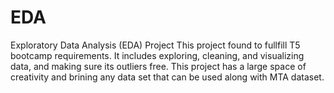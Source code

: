 # EDA
Exploratory Data Analysis (EDA) Project
This project found to fullfill T5 bootcamp requirements. It includes exploring, cleaning, and visualizing data, and making sure its outliers free. This project has a large space of creativity and brining any data set that can be used along with MTA dataset.
